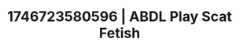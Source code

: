---
categories:
- Delicate restraint
- AI-generated
- Subtle dominance
- Erotic dance
- Nighttime romance
- ASMR
- Mid-century kink
- Cosplay
image: /assets/images/1746723580596.jpg
layout: post
seo:
  description: Featured content with sensual Scat Fetish, ABDL Play. HD images available.
  keywords: Scat Fetish, ABDL Play
  og_image: /assets/images/1746723580596.jpg
  schema_type: VisualArtwork
tags:
- '#1746723580596'
- ABDL Play
- Scat Fetish
title: 1746723580596 | ABDL Play Scat Fetish
---